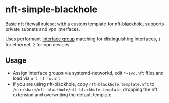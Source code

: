 # nft-simple-blackhole

Basic nft firewall ruleset with a custom template for [nft-blackhole](https://github.com/tomasz-c/nft-blackhole), supports private subnets and vpn interfaces.
  
Uses performant [interface group](https://www.freedesktop.org/software/systemd/man/systemd.network.html#Group=) matching for distinguishing interfaces, `1` for ethernet, `2` for vpn devices.

## Usage

- Assign interface groups via systemd-networkd, edit `*-svc.nft` files and load via `nft -f fw.nft`.
- If you are using nft-blackhole, copy `nft-blackhole.template.nft` to `/usr/share/nft-blackhole/nft-blackhole.template`, dropping the nft extension and overwriting the default template.
